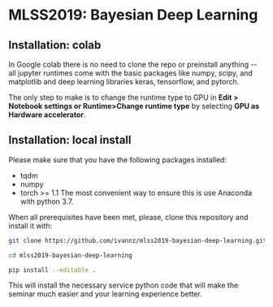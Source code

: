 # MLSS2019: Bayesian Deep Learning

## Installation: colab

In Google colab there is no need to clone the repo or preinstall anything --
all jupyter runtimes come with the basic packages like numpy, scipy, and
matplotlib and deep learning libraries keras, tensorflow, and pytorch.

The only step to make is to change the runtime type to GPU in 
**Edit > Notebook settings or Runtime>Change runtime type** by selecting
**GPU as Hardware accelerator**.


## Installation: local install

Please make sure that you have the following packages installed:
* tqdm
* numpy
* torch >= 1.1
The most convenient way to ensure this is use Anaconda with python 3.7.

When all prerequisites have been met, please, clone this repository and
install it with:

```bash
git clone https://github.com/ivannz/mlss2019-bayesian-deep-learning.git

cd mlss2019-bayesian-deep-learning

pip install --editable .
```

This will install the necessary service python code that will make the seminar
much easier and your learning experience better.
